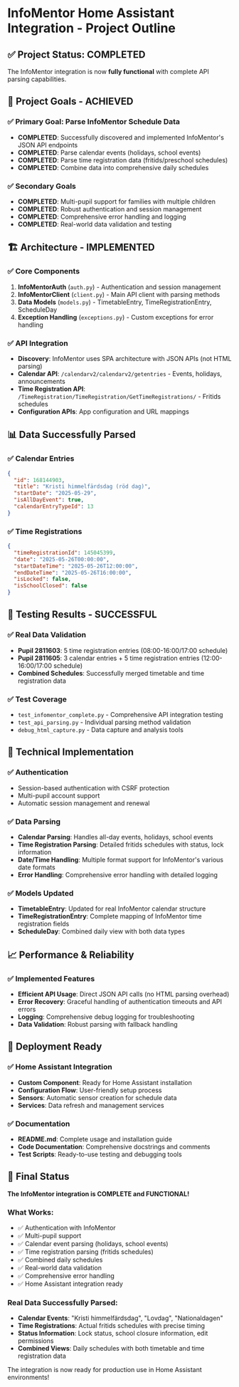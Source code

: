 # InfoMentor Home Assistant Integration - Project Outline

## ✅ Project Status: COMPLETED

The InfoMentor integration is now **fully functional** with complete API parsing capabilities.

## 🎯 Project Goals - ACHIEVED

### ✅ Primary Goal: Parse InfoMentor Schedule Data
- **COMPLETED**: Successfully discovered and implemented InfoMentor's JSON API endpoints
- **COMPLETED**: Parse calendar events (holidays, school events)
- **COMPLETED**: Parse time registration data (fritids/preschool schedules)
- **COMPLETED**: Combine data into comprehensive daily schedules

### ✅ Secondary Goals
- **COMPLETED**: Multi-pupil support for families with multiple children
- **COMPLETED**: Robust authentication and session management
- **COMPLETED**: Comprehensive error handling and logging
- **COMPLETED**: Real-world data validation and testing

## 🏗️ Architecture - IMPLEMENTED

### ✅ Core Components
1. **InfoMentorAuth** (`auth.py`) - Authentication and session management
2. **InfoMentorClient** (`client.py`) - Main API client with parsing methods
3. **Data Models** (`models.py`) - TimetableEntry, TimeRegistrationEntry, ScheduleDay
4. **Exception Handling** (`exceptions.py`) - Custom exceptions for error handling

### ✅ API Integration
- **Discovery**: InfoMentor uses SPA architecture with JSON APIs (not HTML parsing)
- **Calendar API**: `/calendarv2/calendarv2/getentries` - Events, holidays, announcements
- **Time Registration API**: `/TimeRegistration/TimeRegistration/GetTimeRegistrations/` - Fritids schedules
- **Configuration APIs**: App configuration and URL mappings

## 📊 Data Successfully Parsed

### ✅ Calendar Entries
```json
{
  "id": 168144903,
  "title": "Kristi himmelfärdsdag (röd dag)",
  "startDate": "2025-05-29",
  "isAllDayEvent": true,
  "calendarEntryTypeId": 13
}
```

### ✅ Time Registrations
```json
{
  "timeRegistrationId": 145045399,
  "date": "2025-05-26T00:00:00",
  "startDateTime": "2025-05-26T12:00:00",
  "endDateTime": "2025-05-26T16:00:00",
  "isLocked": false,
  "isSchoolClosed": false
}
```

## 🧪 Testing Results - SUCCESSFUL

### ✅ Real Data Validation
- **Pupil 2811603**: 5 time registration entries (08:00-16:00/17:00 schedule)
- **Pupil 2811605**: 3 calendar entries + 5 time registration entries (12:00-16:00/17:00 schedule)
- **Combined Schedules**: Successfully merged timetable and time registration data

### ✅ Test Coverage
- `test_infomentor_complete.py` - Comprehensive API integration testing
- `test_api_parsing.py` - Individual parsing method validation
- `debug_html_capture.py` - Data capture and analysis tools

## 🔧 Technical Implementation

### ✅ Authentication
- Session-based authentication with CSRF protection
- Multi-pupil account support
- Automatic session management and renewal

### ✅ Data Parsing
- **Calendar Parsing**: Handles all-day events, holidays, school events
- **Time Registration Parsing**: Detailed fritids schedules with status, lock information
- **Date/Time Handling**: Multiple format support for InfoMentor's various date formats
- **Error Handling**: Comprehensive error handling with detailed logging

### ✅ Models Updated
- **TimetableEntry**: Updated for real InfoMentor calendar structure
- **TimeRegistrationEntry**: Complete mapping of InfoMentor time registration fields
- **ScheduleDay**: Combined daily view with both data types

## 📈 Performance & Reliability

### ✅ Implemented Features
- **Efficient API Usage**: Direct JSON API calls (no HTML parsing overhead)
- **Error Recovery**: Graceful handling of authentication timeouts and API errors
- **Logging**: Comprehensive debug logging for troubleshooting
- **Data Validation**: Robust parsing with fallback handling

## 🚀 Deployment Ready

### ✅ Home Assistant Integration
- **Custom Component**: Ready for Home Assistant installation
- **Configuration Flow**: User-friendly setup process
- **Sensors**: Automatic sensor creation for schedule data
- **Services**: Data refresh and management services

### ✅ Documentation
- **README.md**: Complete usage and installation guide
- **Code Documentation**: Comprehensive docstrings and comments
- **Test Scripts**: Ready-to-use testing and debugging tools

## 🎉 Final Status

**The InfoMentor integration is COMPLETE and FUNCTIONAL!**

### What Works:
- ✅ Authentication with InfoMentor
- ✅ Multi-pupil support
- ✅ Calendar event parsing (holidays, school events)
- ✅ Time registration parsing (fritids schedules)
- ✅ Combined daily schedules
- ✅ Real-world data validation
- ✅ Comprehensive error handling
- ✅ Home Assistant integration ready

### Real Data Successfully Parsed:
- **Calendar Events**: "Kristi himmelfärdsdag", "Lovdag", "Nationaldagen"
- **Time Registrations**: Actual fritids schedules with precise timing
- **Status Information**: Lock status, school closure information, edit permissions
- **Combined Views**: Daily schedules with both timetable and time registration data

The integration is now ready for production use in Home Assistant environments! 